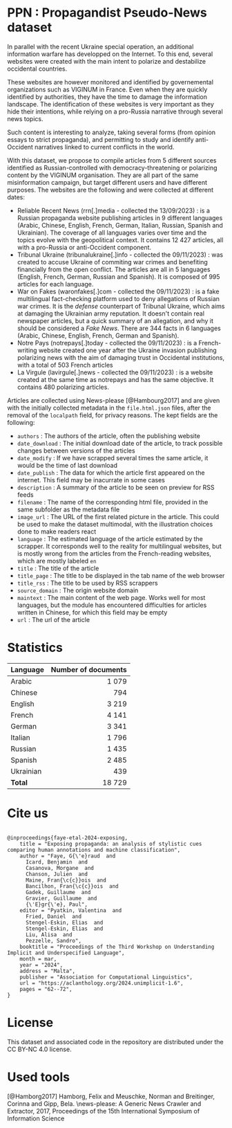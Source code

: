 # PPN : Propagandist Pseudo-News dataset

In parallel with the recent Ukraine special operation, an additional information warfare has developped on the Internet. To this end, several websites were created with the main intent to polarize and destabilize occidental countries.

These websites are however monitored and identified by governemental organizations such as VIGINUM in France. Even when they are quickly identified by authorities, they have the time to damage the information landscape. The identification of these websites is very important as they hide their intentions, while relying on a pro-Russia narrative through several news topics.

Such content is interesting to analyze, taking several forms (from opinion essays to strict propaganda), and permitting to study and identify anti-Occident narratives linked to current conflicts in the world.

With this dataset, we propose to compile articles from 5 different sources identified as Russian-controlled with democracy-threatening or polarizing content by the VIGINUM organisation. They are all part of the same misinformation campaign, but target different users and have different purposes. The websites are the following and were collected at different dates:

 - Reliable Recent News (rrn[.]media - collected the 13/09/2023) : is a Russian propaganda website publishing articles in 9 different languages (Arabic, Chinese, English, French, German, Italian, Russian, Spanish and Ukrainian). The coverage of all languages varies over time and the topics evolve with the geopolitical context. It contains 12 427 articles, all with a pro-Russia or anti-Occident component.
  - Tribunal Ukraine (tribunalukraine[.]info - collected the 09/11/2023) : was created to accuse Ukraine of commiting war crimes and benefiting financially from the open conflict. The articles are all in 5 languages (English, French, German, Russian and Spanish). It is composed of 995 articles for each language.
  - War on Fakes (waronfakes[.]com - collected the 09/11/2023) : is a fake multilingual fact-checking platform used to deny allegations of Russian war crimes. It is the _defense_ counterpart of Tribunal Ukraine, which aims at damaging the Ukrainian army reputation. It doesn't contain real newspaper articles, but a quick summary of an allegation, and why it should be considered a _Fake News_. There are 344 facts in 6 languages (Arabic, Chinese, English, French, German and Spanish).
  - Notre Pays (notrepays[.]today - collected the 09/11/2023) : is a French-writing website created one year after the Ukraine invasion publishing polarizing news with the aim of damaging trust in Occidental institutions, with a total of 503 French articles
  - La Virgule (lavirgule[.]news - collected the 09/11/2023) : is a website created at the same time as notrepays and has the same objective. It contains 480 polarizing articles.

Articles are collected using News-please [@Hambourg2017] and are given with the initially collected metadata in the `file.html.json` files, after the removal of the `localpath` field, for privacy reasons. The kept fields are the following:

- `authors` : The authors of the article, often the publishing website
- `date_download` : The initial download date of the article, to track possible changes between versions of the articles
- `date_modify` : If we have scrapped several times the same article, it would be the time of last download
- `date_publish` : The data for which the article first appeared on the internet. This field may be inacurrate in some cases
- `description` : A summary of the article to be seen on preview for RSS feeds
- `filename` : The name of the corresponding html file, provided in the same subfolder as the metadata file
- `image_url` : The URL of the first related picture in the article. This could be used to make the dataset multimodal, with the illustration choices done to make readers react
- `language` : The estimated language of the article estimated by the scrapper. It corresponds well to the reality for multilingual websites, but is mostly wrong from the articles from the French-reading websites, which are mostly labeled `en`
- `title` : The title of the article
- `title_page` : The title to be displayed in the tab name of the web browser
- `title_rss` : The title to be used by RSS scrappers
- `source_domain` : The origin website domain
- `maintext` : The main content of the web page. Works well for most languages, but the module has encountered difficulties for articles written in Chinese, for which this field may be empty
- `url` : The url of the article


# Statistics

| Language | Number of documents
|---|--:
| Arabic |   1 079
| Chinese |   794
|English |   3 219
| French |   4 141
| German |   3 341
|Italian |   1 796
|Russian |   1 435
| Spanish |   2 485
| Ukrainian |   439
| **Total** |   18 729

# Cite us

```

@inproceedings{faye-etal-2024-exposing,
    title = "Exposing propaganda: an analysis of stylistic cues comparing human annotations and machine classification",
    author = "Faye, G{\'e}raud  and
      Icard, Benjamin  and
      Casanova, Morgane  and
      Chanson, Julien  and
      Maine, Fran{\c{c}}ois  and
      Bancilhon, Fran{\c{c}}ois  and
      Gadek, Guillaume  and
      Gravier, Guillaume  and
      {\'E}gr{\'e}, Paul",
    editor = "Pyatkin, Valentina  and
      Fried, Daniel  and
      Stengel-Eskin, Elias  and
      Stengel-Eskin, Elias  and
      Liu, Alisa  and
      Pezzelle, Sandro",
    booktitle = "Proceedings of the Third Workshop on Understanding Implicit and Underspecified Language",
    month = mar,
    year = "2024",
    address = "Malta",
    publisher = "Association for Computational Linguistics",
    url = "https://aclanthology.org/2024.unimplicit-1.6",
    pages = "62--72",
}

```


# License

This dataset and associated code in the repository are distributed under the CC BY-NC 4.0 license.

# Used tools

[@Hamborg2017] Hamborg, Felix and Meuschke, Norman and Breitinger, Corinna and Gipp, Bela. \news-please: A Generic News Crawler and Extractor\, 2017, Proceedings of the 15th International Symposium of Information Science
